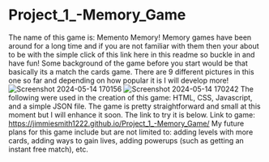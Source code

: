 # Project_1_-Memory_Game
The name of this game is: Memento Memory!
Memory games have been around for a long time and if you are not familiar with them then your about to be with the simple click of this link here in this readme so buckle in and have fun!
Some background of the game before you start would be that basically its a match the cards game. There are 9 different pictures in this one so far and depending on how popular it is I will develop more!
![Screenshot 2024-05-14 170156](https://github.com/JimmieSmith1222/Project_1_-Memory_Game/assets/163065468/b92cc5a8-87a2-473d-8ba5-4d5329de5c5e)
![Screenshot 2024-05-14 170242](https://github.com/JimmieSmith1222/Project_1_-Memory_Game/assets/163065468/0969fb35-d781-4aea-a6d3-40862375def1)
The following were used in the creation of this game: HTML, CSS, Javascript, and a simple JSON file.
The game is pretty straightforward and small at this moment but I will enhance it soon. The link to try it is below.
Link to game: https://jimmiesmith1222.github.io/Project_1_-Memory_Game/
My future plans for this game include but are not limited to: adding levels with more cards, adding ways to gain lives, adding powerups (such as getting an instant free match), etc.
